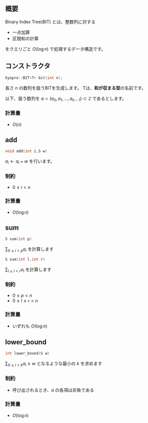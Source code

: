 ## 概要

Binary Index Tree(BIT) とは、整数列に対する

- 一点加算
- 区間和の計算

をクエリごと $O(\log n)$ で処理するデータ構造です。

## コンストラクタ

```cpp
kyopro::BIT<T> bit(int n);
```

長さ $n$ の数列を扱うBITを生成します。
Tは、**和が収まる型**の名前です。

以下、扱う数列を $a=(a_0,a_1,\dots,a_{n-1})\subset\mathbb{Z}$ であるとします。

### 計算量

- $O(n)$

## add

```cpp
void add(int i,S w)
```

$a_i\leftarrow a_i+w$ を行います。

### 制約

- $0 \leq i \lt n$

### 計算量

- $O(\log n)$

## sum

```cpp
S sum(int p)
```

$\sum_{0 \leq i \lt p}{a_i}$ を計算します

```cpp
S sum(int l,int r)
```

$\sum_{l \leq i \lt r}{a_i}$ を計算します

### 制約

- $0 \leq p \lt n$
- $0 \leq l \leq r \lt n$

### 計算量

- いずれも $O(\log n)$

## lower_bound

```cpp
int lower_bound(S w)
```

$\sum_{0 \leq i \lt k}{a_i} \geq w$ となるような最小の $k$ を求めます

### 制約

- 呼び出されるとき、$a$ の各項は非負である

### 計算量

- $O(\log n)$
